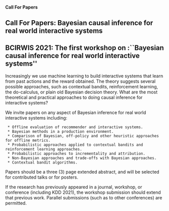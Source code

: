 #### Call For Papers
## Call For Papers: Bayesian causal inference for real world interactive systems

## BCIRWIS 2021: The first workshop on :``Bayesian causal inference for real world interactive systems'' 

Increasingly we use machine learning to build interactive systems that learn from past actions and the reward obtained.  The theory suggests several possible approaches, such as contextual bandits, reinforcement learning, the do-calculus, or plain old Bayesian decision theory.  What are the most theoretical and practical approaches to doing causal inference for interactive systems?

We invite papers on any aspect of Bayesian inference for real world interactive systems including:

     * Offline evaluation of recommender and interactive systems.
     * Bayesian methods in a production environment.
     * Comparison of Bayesian, off-policy and other heuristic approaches for offline metrics.
     * Probabilistic approaches applied to contextual bandits and reinforcement learning approaches.
     * Probabilistic approaches to incrementality and attribution.
     * Non-Bayesian approaches and trade-offs with Bayesian approaches.
     * Contextual bandit algorithms.

Papers should be a three (3) page extended abstract, and will be selected for contributed talks or for posters.

If the research has previously appeared in a journal, workshop, or conference (including KDD 2021), the workshop submission should extend that previous work. Parallel submissions (such as to other conferences) are permitted.

